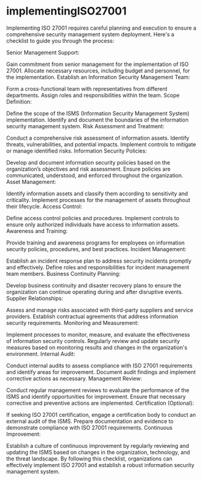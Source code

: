 # implementingISO27001
Implementing ISO 27001 requires careful planning and execution to ensure a comprehensive security management system deployment. Here's a checklist to guide you through the process:

Senior Management Support:

Gain commitment from senior management for the implementation of ISO 27001.
Allocate necessary resources, including budget and personnel, for the implementation.
Establish an Information Security Management Team:

Form a cross-functional team with representatives from different departments.
Assign roles and responsibilities within the team.
Scope Definition:

Define the scope of the ISMS (Information Security Management System) implementation.
Identify and document the boundaries of the information security management system.
Risk Assessment and Treatment:

Conduct a comprehensive risk assessment of information assets.
Identify threats, vulnerabilities, and potential impacts.
Implement controls to mitigate or manage identified risks.
Information Security Policies:

Develop and document information security policies based on the organization’s objectives and risk assessment.
Ensure policies are communicated, understood, and enforced throughout the organization.
Asset Management:

Identify information assets and classify them according to sensitivity and criticality.
Implement processes for the management of assets throughout their lifecycle.
Access Control:

Define access control policies and procedures.
Implement controls to ensure only authorized individuals have access to information assets.
Awareness and Training:

Provide training and awareness programs for employees on information security policies, procedures, and best practices.
Incident Management:

Establish an incident response plan to address security incidents promptly and effectively.
Define roles and responsibilities for incident management team members.
Business Continuity Planning:

Develop business continuity and disaster recovery plans to ensure the organization can continue operating during and after disruptive events.
Supplier Relationships:

Assess and manage risks associated with third-party suppliers and service providers.
Establish contractual agreements that address information security requirements.
Monitoring and Measurement:

Implement processes to monitor, measure, and evaluate the effectiveness of information security controls.
Regularly review and update security measures based on monitoring results and changes in the organization's environment.
Internal Audit:

Conduct internal audits to assess compliance with ISO 27001 requirements and identify areas for improvement.
Document audit findings and implement corrective actions as necessary.
Management Review:

Conduct regular management reviews to evaluate the performance of the ISMS and identify opportunities for improvement.
Ensure that necessary corrective and preventive actions are implemented.
Certification (Optional):

If seeking ISO 27001 certification, engage a certification body to conduct an external audit of the ISMS.
Prepare documentation and evidence to demonstrate compliance with ISO 27001 requirements.
Continuous Improvement:

Establish a culture of continuous improvement by regularly reviewing and updating the ISMS based on changes in the organization, technology, and the threat landscape.
By following this checklist, organizations can effectively implement ISO 27001 and establish a robust information security management system.
